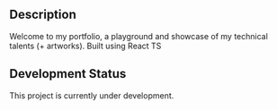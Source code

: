 ## Description

Welcome to my portfolio, a playground and showcase of my technical talents (+ artworks).
Built using React TS

## Development Status

This project is currently under development.
